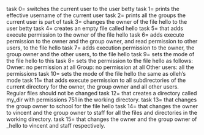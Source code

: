 task 0= switches the current user to the user betty task 1= prints the effective username of the current user task 2= prints all the groups the current user is part of task 3= changes the owner of the file hello to the user betty task 4= creates an empty file called hello task 5= that adds execute permission to the owner of the file hello task 6= adds execute permission to the owner and the group owner, and read permission to other users, to the file hello task 7= adds execution permission to the owner, the group owner and the other users, to the file hello task 9= sets the mode of the file hello to this task 8= sets the permission to the file hello as follows: Owner: no permission at all Group: no permission at all Other users: all the permissions task 10= sets the mode of the file hello the same as olleh’s mode task 11= that adds execute permission to all subdirectories of the current directory for the owner, the group owner and all other users. Regular files should not be changed
task 12= that creates a directory called my_dir with permissions 751 in the working directory.
task 13= that changes the group owner to school for the file hello
task 14= that changes the owner to vincent and the group owner to staff for all the files and directories in the working directory.
task 15= that changes the owner and the group owner of _hello to vincent and staff respectively.

